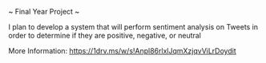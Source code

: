 ~ Final Year Project ~

I plan to develop a system that will perform sentiment analysis on Tweets
in order to determine if they are positive, negative, or neutral

More Information: https://1drv.ms/w/s!Anpl86rlxlJqmXzjqvViLrDoydit